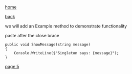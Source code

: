 [home](./page01.md)

[back](./page03.md)

we will add an  Example method to demonstrate functionality

paste after the close brace

```
public void ShowMessage(string message)
{
    Console.WriteLine($"Singleton says: {message}");
}
```


[page 5](./page05.md)
